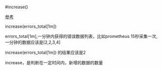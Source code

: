 #increase()

[参考](https://labs.consol.de/monitoring/2016/08/13/counting-errors-with-prometheus.html)


increase(errors_total[1m])

errors_total[1m],一分钟内获得的错误数据列表，比如prometheus 15秒采集一次,一分钟的数据应该是[2,2,3,4] 


increase(errors_total[1m]) 的结果应该是2

increase，是判断在一定时间内，新增的数据的数量